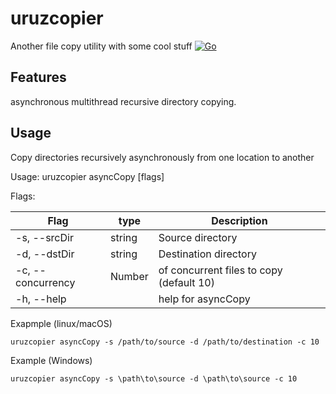 # uruzcopier
Another file copy utility with some cool stuff
[![Go](https://github.com/bp-brainiak/uruzcopier/actions/workflows/go.yml/badge.svg?branch=main)](https://github.com/bp-brainiak/uruzcopier/actions/workflows/go.yml)

## Features
asynchronous multithread recursive directory copying.

## Usage

Copy directories recursively asynchronously from one location to another

Usage:
uruzcopier asyncCopy [flags]

Flags:

| Flag              | type   | Description                                     |
|-------------------|--------|-------------------------------------------------|
| -s, --srcDir      |string  | Source directory                                | 
| -d, --dstDir      | string | Destination directory                           |
| -c, --concurrency | Number | of concurrent files to copy (default 10)        |
| -h, --help        |        | help for asyncCopy                              |


Exapmple (linux/macOS)

```shell
uruzcopier asyncCopy -s /path/to/source -d /path/to/destination -c 10
```
Example (Windows)

```shell
uruzcopier asyncCopy -s \path\to\source -d \path\to\source -c 10
```
